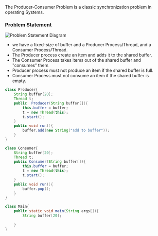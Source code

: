 The Producer-Consumer Problem is a classic synchronization problem in operating Systems.
### Problem Statement
![Problem Statement Diagram](https://camo.githubusercontent.com/fee4a2b8cdcb3298d8a6212878552223d3553d091553470dbad25517e6a73ab1/687474703a2f2f70616765732e63732e776973632e6564752f7e626172742f3533372f6c6563747572656e6f7465732f666967757265732f73362d70726f64636f6e732e6a7067)
- we have a fixed-size of buffer and a Producer Process/Thread, and a Consumer Process/Thread.
- The Producer process create an item and adds it to the shared buffer.
- The Consumer Process takes items out of the shared buffer and "consumes" them.
- Producer process must not produce an item if the shared buffer is full.
- Consumer Process must not consume an item if the shared buffer is empty.
```Java
class Producer{
	String buffer[20];
	Thread t;
	public  Producer(String buffer[]){
		this.buffer = buffer;
		t = new Thread(this);
		t.start();
	}
	public void run(){
		buffer.add(new String("add to buffer"));
	}
}

class Consumer{
	String buffer[20];
	Thread t;
	public Consumer(String buffer[]){
		this.buffer = buffer;
		t = new Thread(this);
		t.start();
	}
	public void run(){
		buffer.pop();
	}
}
```

```Java
class Main{
	public static void main(String args[]){
		String buffer[20];
		
	}
}
```